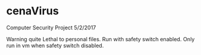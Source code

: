 # cenaVirus
Computer Security Project 5/2/2017

Warning quite Lethal to personal files. Run with safety switch enabled. Only run in vm when safety switch disabled. 
